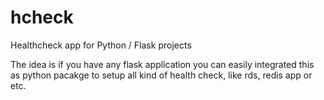# hcheck
Healthcheck app for Python / Flask projects

The idea is if you have any flask application you can easily integrated this as python pacakge to setup all kind of health check, like rds, redis app or etc. 
